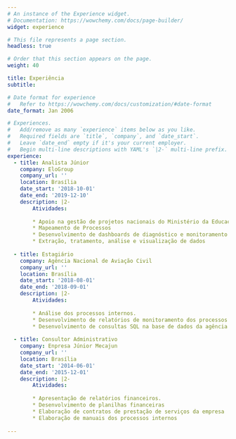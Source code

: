 ```yaml
---
# An instance of the Experience widget.
# Documentation: https://wowchemy.com/docs/page-builder/
widget: experience

# This file represents a page section.
headless: true

# Order that this section appears on the page.
weight: 40

title: Experiência
subtitle:

# Date format for experience
#   Refer to https://wowchemy.com/docs/customization/#date-format
date_format: Jan 2006

# Experiences.
#   Add/remove as many `experience` items below as you like.
#   Required fields are `title`, `company`, and `date_start`.
#   Leave `date_end` empty if it's your current employer.
#   Begin multi-line descriptions with YAML's `|2-` multi-line prefix.
experience:
  - title: Analista Júnior
    company: EloGroup
    company_url: ''
    location: Brasília
    date_start: '2018-10-01'
    date_end: '2019-12-10'
    description: |2-
        Atividades:
        
        * Apoio na gestão de projetos nacionais do Ministério da Educação
        * Mapeamento de Processos
        * Desenvolvimento de dashboards de diagnóstico e monitoramento de processos
        * Extração, tratamento, análise e visualização de dados
        
  - title: Estagiário
    company: Agência Nacional de Aviação Civil
    company_url: ''
    location: Brasília
    date_start: '2018-08-01'
    date_end: '2018-09-01'
    description: |2-
        Atividades:
        
        * Análise dos processos internos.
        * Desenvolvimento de relatórios de monitoramento dos processos
        * Desenvolvimento de consultas SQL na base de dados da agência
        
  - title: Consultor Administrativo
    company: Enpresa Júnior Mecajun
    company_url: ''
    location: Brasília
    date_start: '2014-06-01'
    date_end: '2015-12-01'
    description: |2-
        Atividades:
        
        * Apresentação de relatórios financeiros.
        * Desenvolvimento de planilhas financeiras
        * Elaboração de contratos de prestação de serviços da empresa
        * Elaboração de manuais dos processos internos
        
---
```

